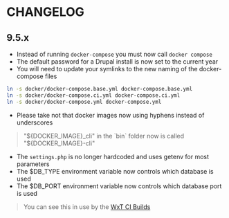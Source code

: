 # CHANGELOG

## 9.5.x

- Instead of running `docker-compose` you must now call `docker compose`
- The default password for a Drupal install is now set to the current year
- You will need to update your symlinks to the new naming of the docker-compose files

```sh
ln -s docker/docker-compose.base.yml docker-compose.base.yml
ln -s docker/docker-compose.ci.yml docker-compose.ci.yml
ln -s docker/docker-compose.yml docker-compose.yml
```

- Please take not that docker images now using hyphens instead of underscores

> "${DOCKER_IMAGE}_cli" in the `bin` folder now is called "${DOCKER_IMAGE}-cli"

- The `settings.php` is no longer hardcoded and uses getenv for most parameters
- The $DB_TYPE environment variable now controls which database is used
- The $DB_PORT environment variable now controls which database port is used

> You can see this in use by the [WxT CI Builds](https://github.com/drupalwxt/wxt/blob/4.5.x/.github/workflows/build.yml#L36)
